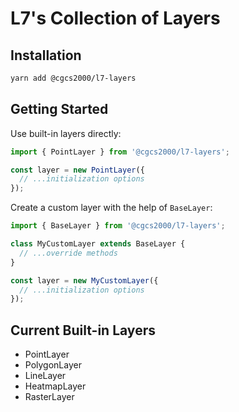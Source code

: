 # L7's Collection of Layers

## Installation

```bash
yarn add @cgcs2000/l7-layers
```

## Getting Started

Use built-in layers directly:
```typescript
import { PointLayer } from '@cgcs2000/l7-layers';

const layer = new PointLayer({
  // ...initialization options
});
```

Create a custom layer with the help of `BaseLayer`:
```typescript
import { BaseLayer } from '@cgcs2000/l7-layers';

class MyCustomLayer extends BaseLayer {
  // ...override methods
}

const layer = new MyCustomLayer({
  // ...initialization options
});
```

## Current Built-in Layers

* PointLayer
* PolygonLayer
* LineLayer
* HeatmapLayer
* RasterLayer
